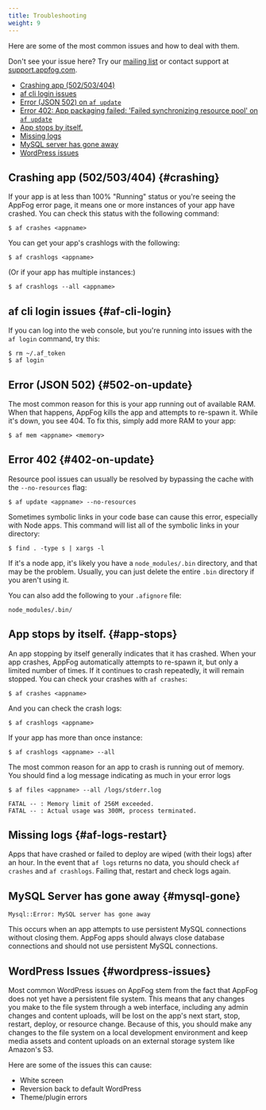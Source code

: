 ```yaml
---
title: Troubleshooting
weight: 9
---
```


Here are some of the most common issues and how to deal with them. 

Don't see your issue here? Try our [mailing list](https://groups.google.com/forum/#!forum/appfog-users) or contact support at [support.appfog.com](https://support.appfog.com).

* [Crashing app (502/503/404)](#crashing)
* [af cli login issues](#af-cli-login)
* [Error (JSON 502) on `af update`](#502-on-update)
* [Error 402: App packaging failed: 'Failed synchronizing resource pool' on `af update`](#402-on-update)
* [App stops by itself.](#app-stops)
* [Missing logs](#af-logs-restart)
* [MySQL server has gone away](#mysql-gone)
* [WordPress issues](#wordpress-issues)

## Crashing app (502/503/404) {#crashing}

If your app is at less than 100% "Running" status or you're seeing the AppFog error page, it means one or more instances of your app have crashed. You can check this status with the following command:

    $ af crashes <appname>

You can get your app's crashlogs with the following:

    $ af crashlogs <appname>

(Or if your app has multiple instances:)

    $ af crashlogs --all <appname>

## af cli login issues {#af-cli-login}

If you can log into the web console, but you're running into issues with the `af login` command, try this: 

    $ rm ~/.af_token
    $ af login

## Error (JSON 502) {#502-on-update}

The most common reason for this is your app running out of available RAM. When that happens, AppFog kills the app and attempts to re-spawn it. While it's down, you see 404. To fix this, simply add more RAM to your app: 

    $ af mem <appname> <memory>

## Error 402 {#402-on-update}

Resource pool issues can usually be resolved by bypassing the cache with the `--no-resources` flag: 

    $ af update <appname> --no-resources

Sometimes symbolic links in your code base can cause this error, especially with Node apps. This command will list all of the symbolic links in your directory:

    $ find . -type s | xargs -l

If it's a node app, it's likely you have a `node_modules/.bin` directory, and that may be the problem. Usually, you can just delete the entire `.bin` directory if you aren't using it. 

You can also add the following to your `.afignore` file:

    node_modules/.bin/

## App stops by itself. {#app-stops}

An app stopping by itself generally indicates that it has crashed. When your app crashes, AppFog automatically attempts to re-spawn it, but only a limited number of times. If it continues to crash repeatedly, it will remain stopped. You can check your crashes with `af crashes`:
    
    $ af crashes <appname>

And you can check the crash logs:
    
    $ af crashlogs <appname>

If your app has more than once instance:

    $ af crashlogs <appname> --all

The most common reason for an app to crash is running out of memory. You should find a log message indicating as much in your error logs

    $ af files <appname> --all /logs/stderr.log

    FATAL -- : Memory limit of 256M exceeded.
    FATAL -- : Actual usage was 300M, process terminated.


## Missing logs {#af-logs-restart}

Apps that have crashed or failed to deploy are wiped (with their logs) after an hour. In the event that `af logs` returns no data, you should check `af crashes` and `af crashlogs`. Failing that, restart and check logs again. 


## MySQL Server has gone away {#mysql-gone}

    Mysql::Error: MySQL server has gone away

This occurs when an app attempts to use persistent MySQL connections without closing them. AppFog apps should always close database connections and should not use persistent MySQL connections.

## WordPress Issues {#wordpress-issues}

Most common WordPress issues on AppFog stem from the fact that AppFog does not yet have a persistent file system. This means that any changes you make to the file system through a web interface, including any admin changes and content uploads, will be lost on the app's next start, stop, restart, deploy, or resource change. Because of this, you should make any changes to the file system on a local development environment and keep media assets and content uploads on an external storage system like Amazon's S3.

Here are some of the issues this can cause:

* White screen
* Reversion back to default WordPress
* Theme/plugin errors
